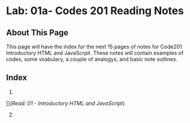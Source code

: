 # Lab: 01a- Codes 201 Reading Notes

## About This Page
This page will have the index for the next 15 pages of notes for Code201 Introductory HTML and JavaScrpit. These notes will contain examples of codes, some voabulary, a couple of analogys, and basic note outlines.

## Index
1.
[](_Read: 01 - Introductory HTML and JavaScript_)

2.
[]()
